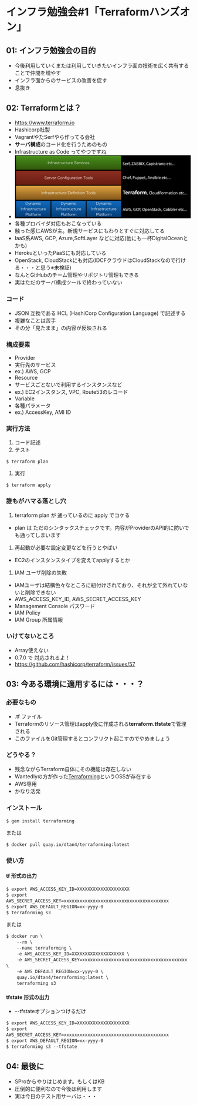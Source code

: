 # インフラ勉強会#1「Terraformハンズオン」

## 01: インフラ勉強会の目的
* 今後利用していくまたは利用していきたいインフラ面の技術を広く共有することで仲間を増やす
* インフラ面からのサービスの改善を促す
* 息抜き

## 02: Terraformとは？
* https://www.terraform.io
* Hashicorp社製
 * VagrantやたSerfやら作ってる会社
* **サーバ構成**のコード化を行うためのもの
 * Infrastructure as Code ってやつですね
 * ![サービス自動化の図](https://raw.githubusercontent.com/cy-ken-goto/Terraform-Handson/master/ServiceAutomation.png)
* 各種プロバイダ対応もおこなっている
 * 触った感じAWSが主。新規サービスにもわりとすぐに対応してる
 * IaaS系AWS, GCP, Azure,SoftLayer などに対応(他にも一杯DigitalOceanとかも)
 * HerokuといったPaaSにも対応している
 * OpenStack, CloudStackにも対応(IDCFクラウドはCloudStackなので行ける・・・と思う※未検証)
 * なんとGitHubのチーム管理やリポジトリ管理もできる
 * 実はただのサーバ構成ツールで終わっていない

### コード
* JSON 互換である HCL (HashiCorp Configuration Language) で記述する
* 複雑なことは苦手
* その分「見たまま」の内容が反映される

### 構成要素
* Provider
 * 実行先のサービス
 * ex.) AWS, GCP
* Resource
 * サービスごとないで利用するインスタンスなど
 * ex.) EC2インスタンス, VPC, Route53のレコード
* Variable
 * 各種パラメータ
 * ex.) AccessKey, AMI ID

### 実行方法
1. コード記述
1. テスト
  ```
  $ terraform plan
  ```
1. 実行
  ```
  $ terraform apply
  ```

### 誰もがハマる落とし穴
1. terraform plan が 通っているのに apply でコケる
 * plan は ただのシンタックスチェックです。内容がProviderのAPI的に防いでも通ってしまいます
1. 再起動が必要な設定変更などを行うとやばい
 * EC2のインスタンスタイプを変えてapplyするとか
1. IAM ユーザ削除の失敗
 * IAMユーザは結構色々なところに紐付けされており、それが全て外れていないと削除できない
 * AWS_ACCESS_KEY_ID, AWS_SECRET_ACCESS_KEY
 * Management Console パスワード
 * IAM Policy
 * IAM Group 所属情報

### いけてないところ
* Array使えない
 * 0.7.0 で 対応されるよ！
 * https://github.com/hashicorp/terraform/issues/57

## 03: 今ある環境に適用するには・・・？

### 必要なもの
* .tf ファイル
* Terraformのリソース管理はapply後に作成される**terraform.tfstate**で管理される
 * このファイルをGit管理するとコンフリクト起こすのでやめましょう

### どうやる？
* 残念ながらTerraform自体にその機能は存在しない
* Wantedlyの方が作った[Terraforming](https://github.com/dtan4/terraforming)というOSSが存在する
 * AWS専用
 * かなり活発

### インストール
```
$ gem install terraforming
```

または

```
$ docker pull quay.io/dtan4/terraforming:latest
```

### 使い方
#### tf 形式の出力
```
$ export AWS_ACCESS_KEY_ID=XXXXXXXXXXXXXXXXXXXX
$ export AWS_SECRET_ACCESS_KEY=xxxxxxxxxxxxxxxxxxxxxxxxxxxxxxxxxxxxxxxx
$ export AWS_DEFAULT_REGION=xx-yyyy-0
$ terraforming s3
```

または

```
$ docker run \
    --rm \
    --name terraforming \
    -e AWS_ACCESS_KEY_ID=XXXXXXXXXXXXXXXXXXXX \
    -e AWS_SECRET_ACCESS_KEY=xxxxxxxxxxxxxxxxxxxxxxxxxxxxxxxxxxxxxxxx \
    -e AWS_DEFAULT_REGION=xx-yyyy-0 \
    quay.io/dtan4/terraforming:latest \
    terraforming s3
```

#### tfstate 形式の出力
* --tfstateオプションつけるだけ
```
$ export AWS_ACCESS_KEY_ID=XXXXXXXXXXXXXXXXXXXX
$ export AWS_SECRET_ACCESS_KEY=xxxxxxxxxxxxxxxxxxxxxxxxxxxxxxxxxxxxxxxx
$ export AWS_DEFAULT_REGION=xx-yyyy-0
$ terraforming s3 --tfstate
```

## 04: 最後に
* SProからやりはじめます。もしくはKB
* 圧倒的に便利なので今後は利用します
* 実は今日のテスト用サーバは・・・